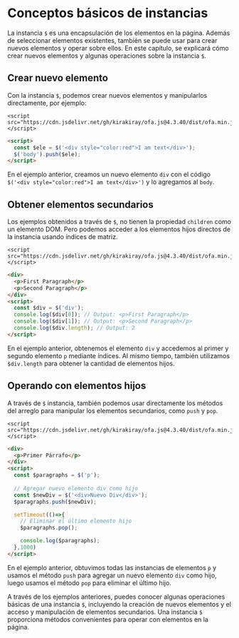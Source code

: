 # Conceptos básicos de instancias

La instancia `$` es una encapsulación de los elementos en la página. Además de seleccionar elementos existentes, también se puede usar para crear nuevos elementos y operar sobre ellos. En este capítulo, se explicará cómo crear nuevos elementos y algunas operaciones sobre la instancia `$`.

## Crear nuevo elemento

Con la instancia `$`, podemos crear nuevos elementos y manipularlos directamente, por ejemplo:

<html-viewer>

```
<script src="https://cdn.jsdelivr.net/gh/kirakiray/ofa.js@4.3.40/dist/ofa.min.js"></script>
```

```html
<script>
  const $ele = $('<div style="color:red">I am text</div>');
  $('body').push($ele);
</script>
```

</html-viewer>

En el ejemplo anterior, creamos un nuevo elemento `div` con el código `$('<div style="color:red">I am text</div>')` y lo agregamos al `body`.

## Obtener elementos secundarios

Los ejemplos obtenidos a través de `$`, no tienen la propiedad `children` como un elemento DOM. Pero podemos acceder a los elementos hijos directos de la instancia usando índices de matriz.

<html-viewer>

```
<script src="https://cdn.jsdelivr.net/gh/kirakiray/ofa.js@4.3.40/dist/ofa.min.js"></script>
```

```html
<div>
  <p>First Paragraph</p>
  <p>Second Paragraph</p>
</div>
<script>
  const $div = $('div');
  console.log($div[0]); // Output: <p>First Paragraph</p>
  console.log($div[1]); // Output: <p>Second Paragraph</p>
  console.log($div.length); // Output: 2
</script>
```

</html-viewer>

En el ejemplo anterior, obtenemos el elemento `div` y accedemos al primer y segundo elemento `p` mediante índices. Al mismo tiempo, también utilizamos `$div.length` para obtener la cantidad de elementos hijos.

## Operando con elementos hijos

A través de `$` instancia, también podemos usar directamente los métodos del arreglo para manipular los elementos secundarios, como `push` y `pop`.


<html-viewer>

```
<script src="https://cdn.jsdelivr.net/gh/kirakiray/ofa.js@4.3.40/dist/ofa.min.js"></script>
```

```html
<div>
  <p>Primer Párrafo</p>
</div>
<script>
  const $paragraphs = $('p');
  
  // Agregar nuevo elemento div como hijo
  const $newDiv = $('<div>Nuevo Div</div>');
  $paragraphs.push($newDiv);

  setTimeout(()=>{
    // Eliminar el último elemento hijo
    $paragraphs.pop();

    console.log($paragraphs);
  },1000)
</script>
```

</html-viewer>

En el ejemplo anterior, obtuvimos todas las instancias de elementos `p` y usamos el método `push` para agregar un nuevo elemento `div` como hijo, luego usamos el método `pop` para eliminar el último hijo.

A través de los ejemplos anteriores, puedes conocer algunas operaciones básicas de una instancia `$`, incluyendo la creación de nuevos elementos y el acceso y manipulación de elementos secundarios. Una instancia `$` proporciona métodos convenientes para operar con elementos en la página.